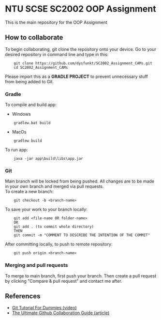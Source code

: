 # NTU SCSE SC2002 OOP Assignment
This is the main repository for the OOP Assignment

## How to collaborate
To begin collaborating, git clone the repository onto your device.
Go to your desired repository in command line and type in this:
```
    git clone https://github.com/dysfunkt/SC2002_Assignment_CAMs.git
    cd SC2002_Assignment_CAMs
```
Please import this as a **GRADLE PROJECT** to prevent unnecessary stuff from being added to Git.  
### Gradle
To compile and build app:  
- Windows
```
    gradlew.bat build
```
- MacOs
```
    gradlew build    
```
To run app:
```
    java -jar app\build\libs\app.jar
```
### Git
Main branch will be locked from being pushed. All changes are to be made in your own branch and merged via pull requests.  
To create a new branch:
```
    git checkout -b <branch-name>
```
To save your work to your branch locally:
```
    git add <file-name OR folder-name>
    OR
    git add . (to commit whole directory)
    THEN
    git commit -m "COMMENT TO DESCRIBE THE INTENTION OF THE COMMIT"
```
After committing locally, to push to remote repository:
```
    git push origin <branch-name>
```
### Merging and pull requests
To merge to main branch, first push your branch. Then create a pull request by clicking "Compare & pull request" and contact me after.

## References
- [Git Tutorial For Dummies (video)](https://www.youtube.com/watch?v=mJ-qvsxPHpY)
- [The Ultimate Github Collaboration Guide (article)](https://medium.com/@jonathanmines/the-ultimate-github-collaboration-guide-df816e98fb67)